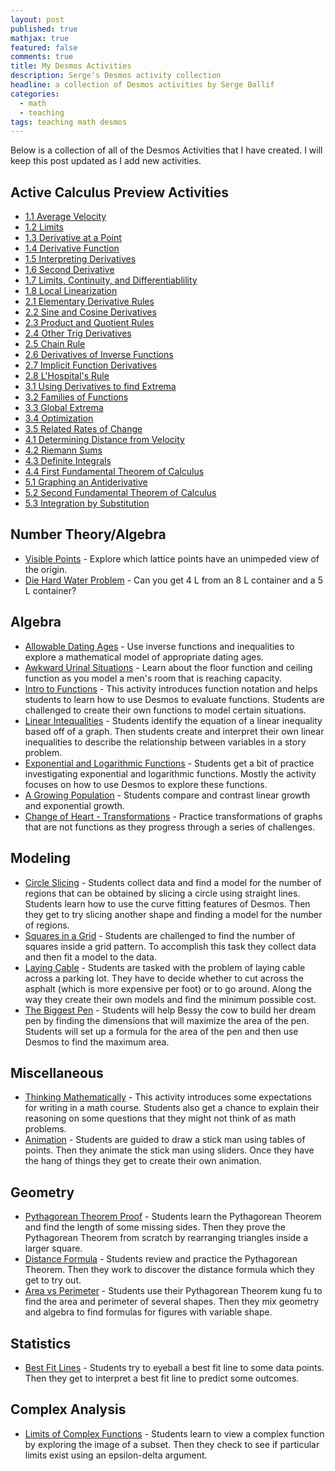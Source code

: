 ```yaml
---
layout: post
published: true
mathjax: true
featured: false
comments: true
title: My Desmos Activities
description: Serge's Desmos activity collection
headline: a collection of Desmos activities by Serge Ballif
categories:
  - math
  - teaching
tags: teaching math desmos
---
```

Below is a collection of all of the Desmos Activities that I have created. I will keep this post updated as I add new activities.

## Active Calculus Preview Activities

* [1.1 Average Velocity](https://teacher.desmos.com/activitybuilder/custom/55bd351badf21bde5ee23491)
* [1.2 Limits](https://teacher.desmos.com/activitybuilder/custom/55bd9182adf21bde5ee237e8)
* [1.3 Derivative at a Point](https://teacher.desmos.com/activitybuilder/custom/55be2563adf21bde5ee24140)
* [1.4 Derivative Function](https://teacher.desmos.com/activitybuilder/custom/55be361fadf21bde5ee24161)
* [1.5 Interpreting Derivatives](https://teacher.desmos.com/activitybuilder/custom/55bf63a1d2a3f4180608a8a3)
* [1.6 Second Derivative](https://teacher.desmos.com/activitybuilder/custom/55bfc47cd2a3f41806091589)
* [1.7 Limits, Continuity, and Differentiablility](https://teacher.desmos.com/activitybuilder/custom/55bfd8e2adf21bde5ee2c404)
* [1.8 Local Linearization](https://teacher.desmos.com/activitybuilder/custom/55c02b82b6dea82e259612bb)
* [2.1 Elementary Derivative Rules](https://teacher.desmos.com/activitybuilder/custom/55c0358656b796534d11adee)
* [2.2 Sine and Cosine Derivatives](https://teacher.desmos.com/activitybuilder/custom/55c03bc8f70d1b1606e4a81e)
* [2.3 Product and Quotient Rules](https://teacher.desmos.com/activitybuilder/custom/55c0dcaef70d1b1606e4c905)
* [2.4 Other Trig Derivatives](https://teacher.desmos.com/activitybuilder/custom/55c132d056b796534d1202a8)
* [2.5 Chain Rule](https://teacher.desmos.com/activitybuilder/custom/55c1381ff70d1b1606e51142)
* [2.6 Derivatives of Inverse Functions](https://teacher.desmos.com/activitybuilder/custom/55c2332d4dbbd3931836e13f)
* [2.7 Implicit Function Derivatives](https://teacher.desmos.com/activitybuilder/custom/55c23d494dbbd3931836e97e)
* [2.8 L'Hospital's Rule](https://teacher.desmos.com/activitybuilder/custom/55c246064dbbd3931836eaa3)
* [3.1 Using Derivatives to find Extrema](https://teacher.desmos.com/activitybuilder/custom/55c278748930851906033c6f)
* [3.2 Families of Functions](https://teacher.desmos.com/activitybuilder/custom/55c27e3b8930851906033cce)
* [3.3 Global Extrema](https://teacher.desmos.com/activitybuilder/custom/55c2d86c8930851906034973)
* [3.4 Optimization](https://teacher.desmos.com/activitybuilder/custom/55c384de3c35758b2b2ea102)
* [3.5 Related Rates of Change](https://teacher.desmos.com/activitybuilder/custom/55c393676f0091a533ff90bc)
* [4.1 Determining Distance from Velocity](https://teacher.desmos.com/activitybuilder/custom/55c39adf3c35758b2b2eaaf4)
* [4.2 Riemann Sums](https://teacher.desmos.com/activitybuilder/custom/55c410ed42cce4263045ec68)
* [4.3 Definite Integrals](https://teacher.desmos.com/activitybuilder/custom/55c41b475b3911893f80e713)
* [4.4 First Fundamental Theorem of Calculus](https://teacher.desmos.com/activitybuilder/custom/55c529e088a1570a43103e15)
* [5.1 Graphing an Antiderivative](https://teacher.desmos.com/activitybuilder/custom/55c5415e7dcbc37f54b94a75)
* [5.2 Second Fundamental Theorem of Calculus](https://teacher.desmos.com/activitybuilder/custom/55c5ff8556c77afa48c6bafe)
* [5.3 Integration by Substitution](https://teacher.desmos.com/activitybuilder/custom/5616c2769f60801b06700082)

## Number Theory/Algebra
* [Visible Points](https://teacher.desmos.com/activitybuilder/custom/55c2b7f7893085190603468a) - Explore which lattice points have an unimpeded view of the origin. 
* [Die Hard Water Problem](https://teacher.desmos.com/activitybuilder/custom/55bc3cc5adf21bde5ee2266c) - Can you get 4 L from an 8 L container and a 5 L container?

## Algebra
* [Allowable Dating Ages](https://teacher.desmos.com/activitybuilder/custom/55f242b9aec16ef50abcde34) - Use inverse functions and inequalities to explore a mathematical model of appropriate dating ages.
* [Awkward Urinal Situations](https://teacher.desmos.com/activitybuilder/custom/55f1f50c05db543a06e985f1) - Learn about the floor function and ceiling function as you model a men's room that is reaching capacity.
* [Intro to Functions](https://teacher.desmos.com/activitybuilder/custom/5686d3c4e3c4035735f37fb2) - This activity introduces function notation and helps students to learn how to use Desmos to evaluate functions. Students are challenged to create their own functions to model certain situations.
* [Linear Intequalities](https://teacher.desmos.com/activitybuilder/custom/5686e5ca1f871b68550785f4) - Students identify the equation of a linear inequality based off of a graph. Then students create and interpret their own linear inequalities to describe the relationship between variables in a story problem.
* [Exponential and Logarithmic Functions](https://teacher.desmos.com/activitybuilder/custom/5686fa78e3c4035735f38e08) - Students get a bit of practice investigating exponential and logarithmic functions. Mostly the activity focuses on how to use Desmos to explore these functions.
* [A Growing Population](https://teacher.desmos.com/activitybuilder/custom/5688168cf489315635d1f196) - Students compare and contrast linear growth and exponential growth.
* [Change of Heart - Transformations](https://teacher.desmos.com/activitybuilder/custom/578e7bd8093fcd68077616d4) - Practice transformations of graphs that are not functions as they progress through a series of challenges.
 
## Modeling
* [Circle Slicing](https://teacher.desmos.com/activitybuilder/custom/56882081f9151891782e29a8) - Students collect data and find a model for the number of regions that can be obtained by slicing a circle using straight lines. Students learn how to use the curve fitting features of Desmos. Then they get to try slicing another shape and finding a model for the number of regions.
* [Squares in a Grid](https://teacher.desmos.com/activitybuilder/custom/5688a23813626ee577205c73) - Students are challenged to find the number of squares inside a grid pattern. To accomplish this task they collect data and then fit a model to the data. 
* [Laying Cable](https://teacher.desmos.com/activitybuilder/custom/568993a413626ee57720dc7f) - Students are tasked with the problem of laying cable across a parking lot. They have to decide whether to cut across the asphalt (which is more expensive per foot) or to go around. Along the way they create their own models and find the minimum possible cost.
* [The Biggest Pen](https://teacher.desmos.com/activitybuilder/custom/568c1f529d183840060a6ecc) - Students will help Bessy the cow to build her dream pen by finding the dimensions that will maximize the area of the pen. Students will set up a formula for the area of the pen and then use Desmos to find the maximum area.

## Miscellaneous
* [Thinking Mathematically](https://teacher.desmos.com/activitybuilder/custom/5686c4dfe3c4035735f37dda) - This activity introduces some expectations for writing in a math course. Students also get a chance to explain their reasoning on some questions that they might not think of as math problems.
* [Animation](https://teacher.desmos.com/activitybuilder/custom/56889574f489315635d22fb7) - Students are guided to draw a stick man using tables of points. Then they animate the stick man using sliders. Once they have the hang of things they get to create their own animation.

## Geometry
* [Pythagorean Theorem Proof](https://teacher.desmos.com/activitybuilder/custom/5688b71ef489315635d23769) - Students learn the Pythagorean Theorem and find the length of some missing sides. Then they prove the Pythagorean Theorem from scratch by rearranging triangles inside a larger square.
* [Distance Formula](https://teacher.desmos.com/activitybuilder/custom/568ab7fc68912c53074c44a4) - Students review and practice the Pythagorean Theorem. Then they work to discover the distance formula which they get to try out.
* [Area vs Perimeter](https://teacher.desmos.com/activitybuilder/custom/568accae41b5db1f068d44ac) - Students use their Pythagorean Theorem kung fu to find the area and perimeter of several shapes. Then they mix geometry and algebra to find formulas for figures with variable shape.

## Statistics
* [Best Fit Lines](https://teacher.desmos.com/activitybuilder/custom/568c094deb18576d1dda2320) - Students try to eyeball a best fit line to some data points. Then they get to interpret a best fit line to predict some outcomes.

## Complex Analysis
* [Limits of Complex Functions](https://teacher.desmos.com/activitybuilder/custom/573f3462bead29a80809129e) - Students learn to view a complex function by exploring the image of a subset. Then they check to see if particular limits exist using an epsilon-delta argument.

